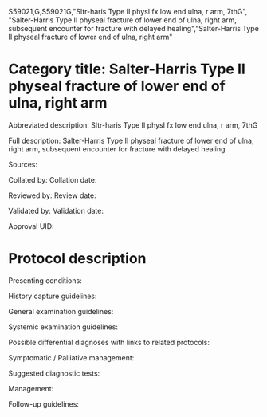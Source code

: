 S59021,G,S59021G,"Sltr-haris Type II physl fx low end ulna, r arm, 7thG", "Salter-Harris Type II physeal fracture of lower end of ulna, right arm, subsequent encounter for fracture with delayed healing","Salter-Harris Type II physeal fracture of lower end of ulna, right arm"
# Category title: Salter-Harris Type II physeal fracture of lower end of ulna, right arm

Abbreviated description: Sltr-haris Type II physl fx low end ulna, r arm, 7thG

Full description: Salter-Harris Type II physeal fracture of lower end of ulna, right arm, subsequent encounter for fracture with delayed healing

Sources:

Collated by:
Collation date:

Reviewed by:
Review date:

Validated by:
Validation date:

Approval UID:

# Protocol description

Presenting conditions:

History capture guidelines:

General examination guidelines:

Systemic examination guidelines:

Possible differential diagnoses with links to related protocols:

Symptomatic / Palliative management:

Suggested diagnostic tests:

Management:

Follow-up guidelines:
